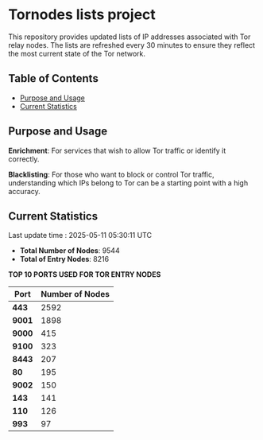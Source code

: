 # Tornodes lists project

This repository provides updated lists of IP addresses associated with Tor relay nodes. The lists are refreshed every 30 minutes to ensure they reflect the most current state of the Tor network.

## Table of Contents

- [Purpose and Usage](#purpose-and-usage)
- [Current Statistics](#current-statistics)


## Purpose and Usage

**Enrichment**: For services that wish to allow Tor traffic or identify it correctly.

**Blacklisting**: For those who want to block or control Tor traffic, understanding which IPs belong to Tor can be a starting point with a high accuracy.

## Current Statistics

Last update time : 2025-05-11 05:30:11 UTC

- **Total Number of Nodes**: 9544
- **Total of Entry Nodes**: 8216

**TOP 10 PORTS USED FOR TOR ENTRY NODES**

| **Port** | **Number of Nodes** |
|------|-----------------|
| **443**   | 2592  |
| **9001**   | 1898  |
| **9000**   | 415  |
| **9100**   | 323  |
| **8443**   | 207  |
| **80**   | 195  |
| **9002**   | 150  |
| **143**   | 141  |
| **110**   | 126  |
| **993**   | 97  |


